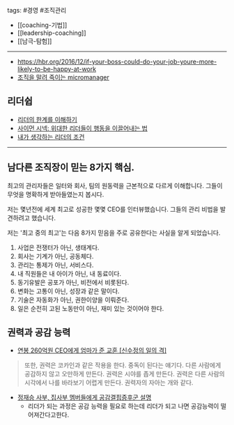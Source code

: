 tags: #경영 #조직관리 


- [[coaching-기법]]
- [[leadership-coaching]]
- [[남극-탐험]]

---

- https://hbr.org/2016/12/if-your-boss-could-do-your-job-youre-more-likely-to-be-happy-at-work
- [조직을 말려 죽이는 micromanager](https://brunch.co.kr/@younghakjang/17)

## 리더쉽
- [리더의 한계를 이해하기](http://jamestic.egloos.com/1995722 "http://jamestic.egloos.com/1995722")
- [사이먼 시넥: 위대한 리더들이 행동을 이끌어내는 법](http://www.ted.com/talks/lang/kor/simon_sinek_how_great_leaders_inspire_action.html "http://www.ted.com/talks/lang/kor/simon_sinek_how_great_leaders_inspire_action.html")
- [내가 생각하는 리더의 조건](http://sungmooncho.com/2011/01/23/leader/ "http://sungmooncho.com/2011/01/23/leader/")

-------

## 남다른 조직장이 믿는 8가지 핵심.

최고의 관리자들은 일터와 회사, 팀의 원동력을 근본적으로 다르게 이해합니다. 그들이 무엇을 명확하게 받아들였는지 봅시다.
  

저는 몇년전에 세계 최고로 성공한 몇몇 CEO를 인터뷰했습니다. 그들의 관리 비법을 발견하려고 했습니다.

저는 '최고 중의 최고'는 다음 8가지 믿음을 주로 공유한다는 사실을 알게 되었습니다.
  

1. 사업은 전쟁터가 아닌, 생태계다.
2. 회사는 기계가 아닌, 공동체다.
3. 관리는 통제가 아닌, 서비스다.
4. 내 직원들은 내 아이가 아닌, 내 동료이다.
5. 동기유발은 공포가 아닌, 비전에서 비롯된다.
6. 변화는 고통이 아닌, 성장과 같은 말이다.
7. 기술은 자동화가 아닌, 권한이양을 이뤄준다.
8. 일은 순전히 고된 노동만이 아닌, 재미 있는 것이어야 한다.

## 권력과 공감 능력
- [연봉 260억원 CEO에게 엄마가 준 교훈 [신수정의 일의 격]](https://n.news.naver.com/article/277/0005091124)

> 또한, 권력은 코카인과 같은 작용을 한다. 중독이 된다는 얘기다. 다른 사람에게 공감하지 않고 오만하게 만든다. 권력은 시야를 좁게 만든다. 권력은 다른 사람의 시각에서 나를 바라보기 어렵게 만든다. 권력자의 자아는 개와 같다.

- [정재승 사부, 집사부 멤버들에게 공감결핍증후군 설명](https://www.youtube.com/watch?v=SBqvuT-LxCE)
	- 리더가 되는 과정은 공감 능력을 필요로 하는데 리더가 되고 나면 공감능력이 떨어져간다고한다.
